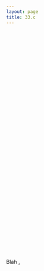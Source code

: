 ```yaml
---
layout: page
title: 33.c
---
```







<object data="https://martynalukaszewicz.github.io/CV_Nov2018.pdf" type="application/pdf" width="600px" height="600px">
    <embed src="https://martynalukaszewicz.github.io/CV_Nov2018.pdf" width="600px" height="600px" />
    <p>Blah <a href=https://martynalukaszewicz.github.io/CV_Nov2018.pdf>.</p>
</object>

